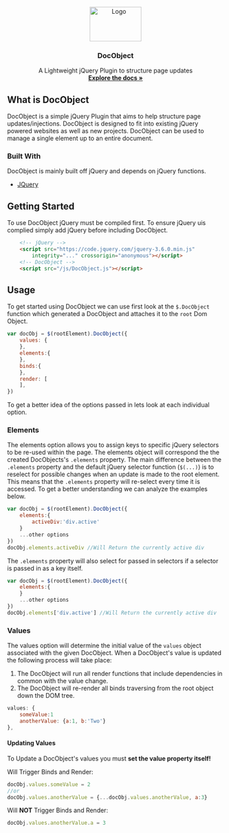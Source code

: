 <!-- PROJECT LOGO -->
<br />
<div align="center">
  <a href="#">
    <img src="https://git.maxg.cloud/max/DocObject/raw/branch/master/img/docobject_logoTextRight.svg" alt="Logo" width="120" height="80">
  </a>

  <h3 align="center">DocObject</h3>

  <p align="center">
    A Lightweight jQuery Plugin to structure page updates
    <br />
    <a href="examples\index.html"><strong>Explore the docs »</strong></a>
  </p>
</div>

<!-- ABOUT -->
## What is DocObject
DocObject is a simple jQuery Plugin that aims to help structure page updates/injections. DocObject is designed to fit into existing jQuery powered websites as well as new projects. DocObject can be used to manage a single element up to an entire document.

### Built With
DocObject is mainly built off jQuery and depends on jQuery functions.
* [JQuery](https://jquery.com)

<!-- GETTING STARTED -->
## Getting Started
To use DocObject jQuery must be compiled first. To ensure jQuery uis complied simply add jQuery before including DocObject.
```html
    <!-- jQuery -->
    <script src="https://code.jquery.com/jquery-3.6.0.min.js"
        integrity="..." crossorigin="anonymous"></script>
    <!-- DocObject -->
    <script src="/js/DocObject.js"></script>
```

## Usage
To get started using DocObject we can use first look at the `$.DocObject` function which generated a DocObject and attaches it to the `root` Dom Object.
```js
var docObj = $(rootElement).DocObject({
    values: {
    },
    elements:{
    },
    binds:{
    },
    render: [
    ],
})
```

To get a better idea of the options passed in lets look at each individual option.

### Elements
The elements option allows you to assign keys to specific jQuery selectors to be re-used within the page. The elements object will correspond the the created DocObjects's `.elements` property. The main difference between the `.elements` property and the default jQuery selector function (`$(...)`) is to reselect for possible changes when an update is made to the root element. This means that the `.elements` property will re-select every time it is accessed. To get a better understanding we can analyze the examples below.
```js
var docObj = $(rootElement).DocObject({
    elements:{
        activeDiv:'div.active' 
    }
    ...other options
})
docObj.elements.activeDiv //Will Return the currently active div
```

The `.elements` property will also select for passed in selectors if a selector is passed in as a key itself.

```js
var docObj = $(rootElement).DocObject({
    elements:{
    }
    ...other options
})
docObj.elements['div.active'] //Will Return the currently active div
```

### Values

The values option will determine the initial value of the `values` object associated with the given DocObject. When a DocObject's value is updated the following process will take place:

1. The DocObject will run all render functions that include dependencies in common with the value change.
2. The DocObject will re-render all binds traversing from the root object down the DOM tree.

```js
values: {
    someValue:1
    anotherValue: {a:1, b:'Two'}
},
```

#### Updating Values
To Update a DocObject's values you must **set the value property itself!**

Will Trigger Binds and Render:

```js
docObj.values.someValue = 2
//or
docObj.values.anotherValue = {...docObj.values.anotherValue, a:3}
```

Will **NOT** Trigger Binds and Render:

```js
docObj.values.anotherValue.a = 3
```
